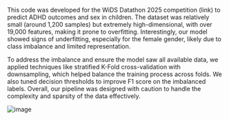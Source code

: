 This code was developed for the WiDS Datathon 2025 competition (link) to predict ADHD outcomes and sex in children. The dataset was relatively small (around 1,200 samples) but extremely high-dimensional, with over 19,000 features, making it prone to overfitting. Interestingly, our model showed signs of underfitting, especially for the female gender, likely due to class imbalance and limited representation.

To address the imbalance and ensure the model saw all available data, we applied techniques like stratified K-Fold cross-validation with downsampling, which helped balance the training process across folds. We also tuned decision thresholds to improve F1 score on the imbalanced labels. Overall, our pipeline was designed with caution to handle the complexity and sparsity of the data effectively.

![image](https://github.com/user-attachments/assets/c18c5f5e-7ea7-43c6-9088-544298df88fe)
